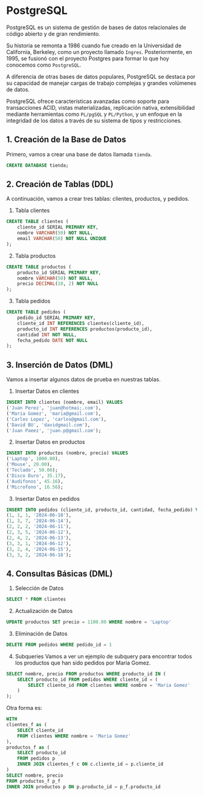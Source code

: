 
# PostgreSQL

PostgreSQL es un sistema de gestión de bases de datos relacionales de código abierto y de gran rendimiento. 

Su historia se remonta a 1986 cuando fue creado en la Universidad de California, Berkeley, como un proyecto llamado `Ingres`. Posteriormente, en 1995, se fusionó con el proyecto Postgres para formar lo que hoy conocemos como `PostgreSQL`.

A diferencia de otras bases de datos populares, PostgreSQL se destaca por su capacidad de manejar cargas de trabajo complejas y grandes volúmenes de datos. 

PostgreSQL ofrece características avanzadas como soporte para transacciones ACID, vistas materializadas, replicación nativa, extensibilidad mediante herramientas como `PL/pgSQL` y `PL/Python`, y un enfoque en la integridad de los datos a través de su sistema de tipos y restricciones. 

## 1. Creación de la Base de Datos

Primero, vamos a crear una base de datos llamada `tienda`.

```sql
CREATE DATABASE tienda;
```

## 2. Creación de Tablas (DDL)
A continuación, vamos a crear tres tablas: clientes, productos, y pedidos.

1. Tabla clientes
```sql
CREATE TABLE clientes (
    cliente_id SERIAL PRIMARY KEY,
    nombre VARCHAR(50) NOT NULL,
    email VARCHAR(50) NOT NULL UNIQUE
);
```
2. Tabla productos
```sql
CREATE TABLE productos (
    producto_id SERIAL PRIMARY KEY,
    nombre VARCHAR(50) NOT NULL,
    precio DECIMAL(10, 2) NOT NULL
);
```

3. Tabla pedidos
```sql
CREATE TABLE pedidos (
    pedido_id SERIAL PRIMARY KEY,
    cliente_id INT REFERENCES clientes(cliente_id),
    producto_id INT REFERENCES productos(producto_id),
    cantidad INT NOT NULL,
    fecha_pedido DATE NOT NULL
);
```

## 3. Inserción de Datos (DML)
Vamos a insertar algunos datos de prueba en nuestras tablas.

1. Insertar Datos en clientes
```sql
INSERT INTO clientes (nombre, email) VALUES
('Juan Perez', 'juan@hotmai;.com'),
('Maria Gomez', 'maria@gmail.com'),
('Carlos Lopez', 'carlos@gmail.com'),
('David BU', 'davidgmail.com'),
('Juan Paeez', 'juan.p@gmail.com');
```


2. Insertar Datos en productos
```sql
INSERT INTO productos (nombre, precio) VALUES
('Laptop', 1000.00),
('Mouse', 20.00),
('Teclado', 50.00);
('Disco Duro', 35.17),
('Audifonos', 45.16),
('Microfono', 16.56);
```
3. Insertar Datos en pedidos
```sql
INSERT INTO pedidos (cliente_id, producto_id, cantidad, fecha_pedido) VALUES
(1, 1, 1, '2024-06-10'),
(1, 3, 7, '2024-06-14'),
(2, 2, 2, '2024-06-11'),
(2, 3, 5, '2024-06-12'),
(2, 4, 2, '2024-06-13'),
(3, 3, 1, '2024-06-12'),
(3, 2, 4, '2024-06-15'),
(3, 3, 2, '2024-06-18');
```

## 4. Consultas Básicas (DML)
1. Selección de Datos
```sql
SELECT * FROM clientes
```

2. Actualización de Datos

```sql
UPDATE productos SET precio = 1100.00 WHERE nombre = 'Laptop'
```
3. Eliminación de Datos
```sql
DELETE FROM pedidos WHERE pedido_id = 1
```

4. Subqueries
Vamos a ver un ejemplo de subquery para encontrar todos los productos que han sido pedidos por Maria Gomez.

```sql
SELECT nombre, precio FROM productos WHERE producto_id IN (
    SELECT producto_id FROM pedidos WHERE cliente_id = (
        SELECT cliente_id FROM clientes WHERE nombre = 'Maria Gomez'
    )
);
```
Otra forma es:

```sql
WITH
clientes_f as (
    SELECT cliente_id 
    FROM clientes WHERE nombre = 'Maria Gomez'
),
productos_f as (
    SELECT producto_id 
    FROM pedidos p
    INNER JOIN clientes_f c ON c.cliente_id = p.cliente_id
)
SELECT nombre, precio 
FROM productos_f p_f
INNER JOIN productos p ON p.producto_id = p_f.producto_id 
```
